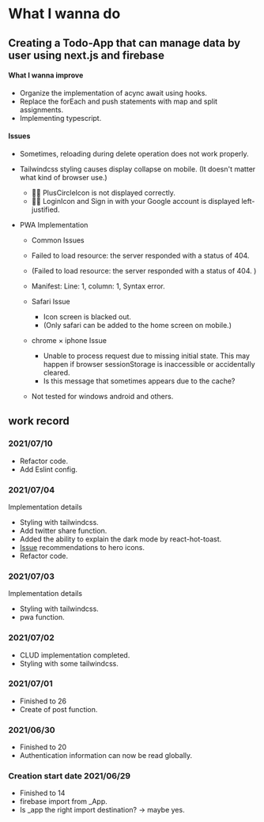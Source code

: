 # What I wanna do

## Creating a Todo-App that can manage data by user using next.js and firebase

#### What I wanna improve

- Organize the implementation of acync await using hooks.
- Replace the forEach and push statements with map and split assignments.
- Implementing typescript.

#### Issues

- Sometimes, reloading during delete operation does not work properly.
- Tailwindcss styling causes display collapse on mobile.
  (It doesn't matter what kind of browser use.)

  - 🙅‍♀️ PlusCircleIcon is not displayed correctly.
  - 🙅‍♀️ LoginIcon and Sign in with your Google account is displayed left-justified.

- PWA Implementation

  - Common Issues
  - Failed to load resource: the server responded with a status of 404.
  - (Failed to load resource: the server responded with a status of 404. )
  - Manifest: Line: 1, column: 1, Syntax error.

  - Safari Issue

    - Icon screen is blacked out.
    - (Only safari can be added to the home screen on mobile.)

  - chrome × iphone Issue

    - Unable to process request due to missing initial state.
      This may happen if browser sessionStorage is inaccessible or accidentally cleared.
    - Is this message that sometimes appears due to the cache?

  - Not tested for windows android and others.

## work record

### 2021/07/10
- Refactor code.
- Add Eslint config.

### 2021/07/04
Implementation details
- Styling with tailwindcss.
- Add twitter share function.
- Added the ability to explain the dark mode by react-hot-toast.
- [Issue](https://github.com/tailwindlabs/heroicons/issues/306#issue-936387554) recommendations to hero icons.
- Refactor code.

### 2021/07/03
Implementation details
- Styling with tailwindcss.
- pwa function.

### 2021/07/02
- CLUD implementation completed.
- Styling with some tailwindcss.

### 2021/07/01
- Finished to 26
- Create of post function.

### 2021/06/30
- Finished to 20
- Authentication information can now be read globally.

### Creation start date 2021/06/29
- Finished to 14
- firebase import from \_App.
- Is \_app the right import destination? → maybe yes.
